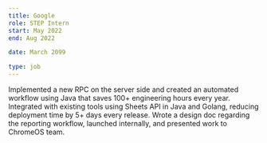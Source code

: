 ```yaml
---
title: Google
role: STEP Intern
start: May 2022
end: Aug 2022

date: March 2099

type: job
---
```


Implemented a new RPC on the server side and created an automated workflow using Java that saves 100+ engineering hours every year. Integrated with existing tools using Sheets API in Java and Golang, reducing deployment time by 5+ days every release. Wrote a design doc regarding the reporting workflow, launched internally, and presented work to ChromeOS team.
